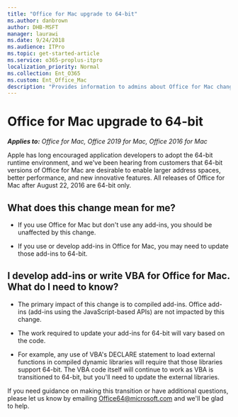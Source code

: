 ```yaml
---
title: "Office for Mac upgrade to 64-bit"
ms.author: danbrown
author: DHB-MSFT
manager: laurawi
ms.date: 9/24/2018
ms.audience: ITPro
ms.topic: get-started-article
ms.service: o365-proplus-itpro
localization_priority: Normal
ms.collection: Ent_O365
ms.custom: Ent_Office_Mac
description: "Provides information to admins about Office for Mac changing to 64-bit."
---
```


# Office for Mac upgrade to 64-bit

***Applies to:*** *Office for Mac, Office 2019 for Mac, Office 2016 for Mac*

Apple has long encouraged application developers to adopt the 64-bit runtime environment, and we've been hearing from customers that 64-bit versions of Office for Mac are desirable to enable larger address spaces, better performance, and new innovative features. All releases of Office for Mac after August 22, 2016 are 64-bit only.
  
## What does this change mean for me?

- If you use Office for Mac but don't use any add-ins, you should be unaffected by this change.
    
- If you use or develop add-ins in Office for Mac, you may need to update those add-ins to 64-bit.
    

## I develop add-ins or write VBA for Office for Mac. What do I need to know?

- The primary impact of this change is to compiled add-ins. Office add-ins (add-ins using the JavaScript-based APIs) are not impacted by this change.
    
- The work required to update your add-ins for 64-bit will vary based on the code.
    
- For example, any use of VBA's DECLARE statement to load external functions in compiled dynamic libraries will require that those libraries support 64-bit. The VBA code itself will continue to work as VBA is transitioned to 64-bit, but you'll need to update the external libraries.
    
If you need guidance on making this transition or have additional questions, please let us know by emailing [Office64@microsoft.com](mailto:Office64@microsoft.com) and we'll be glad to help. 
  


